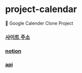 # project-calendar
📅 Google Calender Clone Project

### [사이트 주소](http://www.groupcalendars.shop/calendar)

### [notion](https://www.notion.so/63c5a8c8228442929ea700de8f4e54c5)

### [api](http://158.247.214.79/api-docs/#/)
